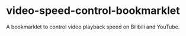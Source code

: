 # video-speed-control-bookmarklet
A bookmarklet to control video playback speed on Bilibili and YouTube.
